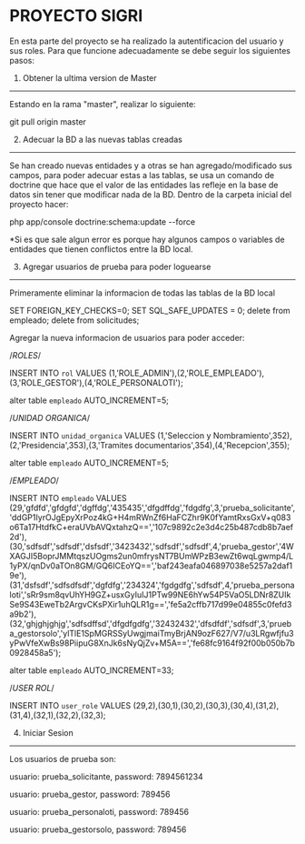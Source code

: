 PROYECTO SIGRI
==============

En esta parte del proyecto se ha realizado la autentificacion del usuario y sus roles. 
Para que funcione adecuadamente se debe seguir los siguientes pasos:


1) Obtener la ultima version de Master
--------------------------------------

Estando en la rama "master", realizar lo siguiente:

  git pull origin master


2) Adecuar la BD a las nuevas tablas creadas
--------------------------------------------

Se han creado nuevas entidades y a otras se han agregado/modificado sus campos, para poder adecuar estas a las tablas, se usa un comando de doctrine que hace que el valor de las entidades las refleje en la base de datos sin tener que modificar nada de la BD. Dentro de la carpeta inicial del proyecto hacer:

  php app/console doctrine:schema:update --force

*Si es que sale algun error es porque hay algunos campos o variables de entidades que tienen conflictos entre la BD local.


3) Agregar usuarios de prueba para poder loguearse
--------------------------------------------------

Primeramente eliminar la informacion de todas las tablas de la BD local

  SET FOREIGN_KEY_CHECKS=0; 
  SET SQL_SAFE_UPDATES = 0;
  delete from empleado;
  delete from solicitudes;

Agregar la nueva informacion de usuarios para poder acceder:

  /*ROLES*/

  INSERT INTO `rol` VALUES (1,'ROLE_ADMIN'),(2,'ROLE_EMPLEADO'),(3,'ROLE_GESTOR'),(4,'ROLE_PERSONALOTI');

  alter table `empleado` AUTO_INCREMENT=5;

  /*UNIDAD ORGANICA*/

  INSERT INTO `unidad_organica` VALUES (1,'Seleccion y Nombramiento',352),(2,'Presidencia',353),(3,'Tramites documentarios',354),(4,'Recepcion',355);

  alter table `empleado` AUTO_INCREMENT=5;

  /*EMPLEADO*/

  INSERT INTO `empleado` VALUES (29,'gfdfd','gfdgfd','dgffdg','435435','dfgdffdg','fdgdfg',3,'prueba_solicitante','ddGP1IyrOJgEpyXrPoz4kG+H4mRWnZf6HaFCZhr9K0fYamtRxsGxV+q083o6Ta17HtdfkC+eraUVbAVQxtahzQ==','107c9892c2e3d4c25b487cdb8b7aef2d'),(30,'sdfsdf','sdfsdf','dsfsdf','3423432','sdfsdf','sdfsdf',4,'prueba_gestor','4WXAGJI5BoprJMMtqszUOgms2un0mfrysNT7BUmWPzB3ewZt6wqLgwmp4/L1yPX/qnDv0aTOn8GM/GQ6ICEoYQ==','baf243eafa046897038e5257a2daf19e'),(31,'dsfsdf','sdfsdfsdf','dgfdfg','234324','fgdgdfg','sdfsdf',4,'prueba_personaloti','sRr9sm8qvUhYH9GZ+usxGyIuIJ1PTw99NE6hYw54P5VaO5LDNr8ZUIkSe9S43EweTb2ArgvCKsPXir1uhQLR1g==','fe5a2cffb717d99e04855c0fefd3a9b2'),(32,'ghjghjghjg','sdfsdffsd','dfgdfgdfg','32432432','dfsdfdf','sdfsdf',3,'prueba_gestorsolo','ylTlE1SpMGRSSyUwgjmaiTmyBrjAN9ozF627/V7/u3LRgwfjfu3yPwVfeXwBs98PiipuG8XnJk6sNyQjZv+M5A==','fe68fc9164f92f00b050b7b0928458a5');

  alter table `empleado` AUTO_INCREMENT=33;

  /*USER ROL*/

  INSERT INTO `user_role` VALUES (29,2),(30,1),(30,2),(30,3),(30,4),(31,2),(31,4),(32,1),(32,2),(32,3);


4) Iniciar Sesion
-----------------

  Los usuarios de prueba son:

  usuario: prueba_solicitante, password: 7894561234

  usuario: prueba_gestor, password: 789456

  usuario: prueba_personaloti, password: 789456

  usuario: prueba_gestorsolo, password: 789456

